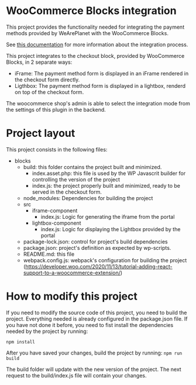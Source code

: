 WooCommerce Blocks integration
==============================

This project provides the functionality needed for integrating the payment methods provided 
by WeArePlanet with the WooCommerce Blocks.

See [this documentation](https://github.com/woocommerce/woocommerce/tree/trunk/plugins/woocommerce-blocks/docs/) for more information about the integration process.

This project integrates to the checkout block, provided by WooCommerce Blocks, in 2 separate ways:
- iFrame: The payment method form is displayed in an iFrame rendered in the checkout form directly.
- Ligthbox: The payment method form is displayed in a lightbox, renderd on top of the checkout form.

The woocommerce shop's admin is able to select the integration mode from the settings of this plugin
in the backend.

Project layout
==============
This project consists in the following files:

- blocks
  - build: this folder contains the project built and minimized.
    - index.asset.php: this file is used by the WP Javascrit builder for controlling the version of the project
    - index.js: the project properly built and minimized, ready to be served in the checkout form.
  - node_modules: Dependencies for building the project
  - src
    - iframe-component
      - index.js: Logic for generating the iframe from the portal
    - lightbox-component
      - index.js: Logic for displaying the Lightbox provided by the portal
  - package-lock.json: control for project's build dependencies
  - package.json: project's definition as expected by wp-scripts.
  - README.md: this file
  - webpack.config.js: webpack's configuration for building the project (https://developer.woo.com/2020/11/13/tutorial-adding-react-support-to-a-woocommerce-extension/)


How to modify this project
==========================

If you need to modify the source code of this project, you need to build the project. Everything needed is already configured in the package.json file.
If you have not done it before, you need to fist install the dependencies needed by the project by running:

`npm install`

After you have saved your changes, build the project by running:
`npm run build`

The build folder will update with the new version of the project. The next request to the build/index.js file will contain your changes.
